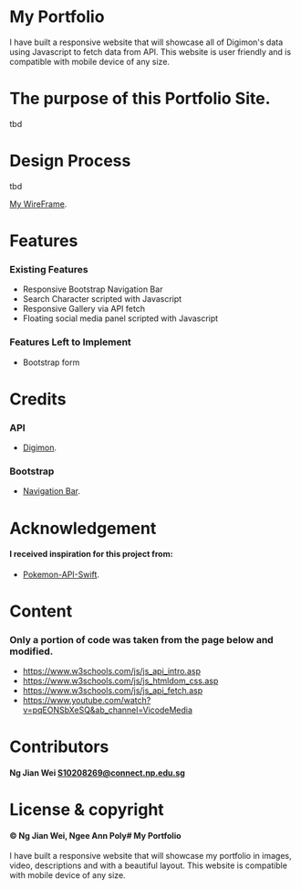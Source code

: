 # My Portfolio
I have built a responsive website that will showcase all of Digimon's data using Javascript to fetch data from API. This website is user friendly and is compatible with mobile device of any size.
 
# The purpose of this Portfolio Site.
tbd

# Design Process
tbd

[My WireFrame](https://xd.adobe.com/view/ "assets.adobe.com").

# Features
### Existing Features
- Responsive Bootstrap Navigation Bar 
- Search Character scripted with Javascript 
- Responsive Gallery via API fetch
- Floating social media panel scripted with Javascript

### Features Left to Implement
- Bootstrap form

# Credits
### API
- [Digimon](https://digimon-api.herokuapp.com/api/digimon).
### Bootstrap
- [Navigation Bar](https://getbootstrap.com/docs/4.0/components/navbar/).

# Acknowledgement
#### I received inspiration for this project from:
- [Pokemon-API-Swift](https://github.com/tron1991/Pokemon-API-Swift).

# Content
### Only a portion of code was taken from the page below and modified.
- https://www.w3schools.com/js/js_api_intro.asp
- https://www.w3schools.com/js/js_htmldom_css.asp
- https://www.w3schools.com/js/js_api_fetch.asp
- https://www.youtube.com/watch?v=pqEONSbXeSQ&ab_channel=VicodeMedia

# Contributors
#### Ng Jian Wei <S10208269@connect.np.edu.sg>

# License & copyright
#### © Ng Jian Wei, Ngee Ann Poly# My Portfolio
I have built a responsive website that will showcase my portfolio in images, video, descriptions and with a beautiful layout.
This website is compatible with mobile device of any size.